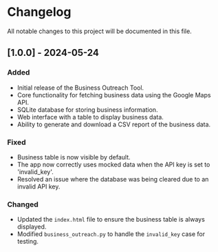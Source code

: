 # Changelog

All notable changes to this project will be documented in this file.

## [1.0.0] - 2024-05-24

### Added

- Initial release of the Business Outreach Tool.
- Core functionality for fetching business data using the Google Maps API.
- SQLite database for storing business information.
- Web interface with a table to display business data.
- Ability to generate and download a CSV report of the business data.

### Fixed

- Business table is now visible by default.
- The app now correctly uses mocked data when the API key is set to 'invalid_key'.
- Resolved an issue where the database was being cleared due to an invalid API key.

### Changed

- Updated the `index.html` file to ensure the business table is always displayed.
- Modified `business_outreach.py` to handle the `invalid_key` case for testing.
